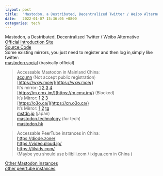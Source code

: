 ```yaml
---
layout: post
title:  "Mastodon, a Destributed, Decentralized Twitter / Weibo Alternative"
date:   2022-01-07 15:36:05 +0800
categories: tech
---  
```

Mastodon, a Destributed, Decentralized Twitter / Weibo Alternative  
[Official Introduction Site](https://joinmastodon.org/)  
[Source Code](https://github.com/mastodon/mastodon)  
Some existing mirrors, you just need to register and then log in,simply like twitter:  
[mastodon.social](https://mastodon.social/) (basically official)  

> Accessable Mastodon in Mainland China:  
[acg.mn](http://acg.mn) (Not accept public registration)  
[https://wxw.moe/](https://wxw.moe/)  
It's mirror: [1](https://www.wxw.moe)  [2](https://hk.wxw.moe)  [3](https://tx.wxw.moe) [4](https://in.wxw.moe/)  
[https://m.cmx.im/](https://m.cmx.im/) (Blocked)  
It’s Mirror:  [1](https://cmx-im.work/) [2](https://cmx.pp.ua/)  [3](https://unblockcmx.netlify.app/)  
[https://o3o.ca/](https://cn.o3o.ca/)  
It’s Mirror:  [1](https://cmx-im.work/) [2](http://s3.eu-west-3.amazonaws.com/o3obackup/index.html) [tg](https://t.me/o3omastodon)  
[mstdn.jp](http://mstdn.jp)  (japan)  
[mastodon.technology](https://mastodon.technology)  (for tech)  
[mastodon.hk](http://mastodon.hk)  

> Accessable PeerTube instances in China:  
https://diode.zone/  
https://video.ploud.jp/  
https://tilvids.com/  
(Maybe you should use bilibili.com / ixigua.com in China )

[Other Mastodon instances](https://instances.social/list/advanced#lang=zh&allowed=&prohibited=&min-users=&max-users=)  
[other peertube instances](https://the-federation.info/peertube)



